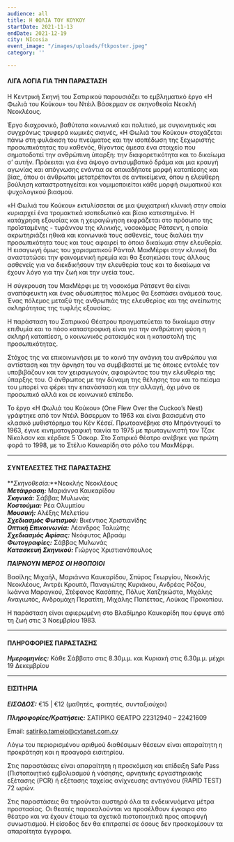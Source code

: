 ```yaml
---
audience: all
title: Η ΦΩΛΙΑ ΤΟΥ ΚΟΥΚΟΥ
startDate: 2021-11-13
endDate: 2021-12-19
city: NIcosia
event_image: "/images/uploads/ftkposter.jpeg"
category: ''

---
```

#### ΛΙΓΑ ΛΟΓΙΑ ΓΙΑ ΤΗΝ ΠΑΡΑΣΤΑΣΗ

Η Κεντρική Σκηνή του Σατιρικού παρουσιάζει το εμβληματικό έργο «Η Φωλιά του Κούκου» του Ντέιλ Βάσερμαν σε σκηνοθεσία Νεοκλή Νεοκλέους.

Έργο διαχρονικό, βαθύτατα κοινωνικό και πολιτικό, με συγκινητικές και συγχρόνως τρυφερά κωμικές σκηνές, «Η Φωλιά του Κούκου» στοχάζεται πάνω στη φυλάκιση του πνεύματος και την ισοπέδωση της ξεχωριστής προσωπικότητας του καθενός, θίγοντας άμεσα ένα στοιχείο που σηματοδοτεί την ανθρώπινη ύπαρξη: την διαφορετικότητα και το δικαίωμα σ’ αυτήν. Πρόκειται για ένα άψογο αντισυμβατικό δράμα και μια κραυγή αγωνίας και απόγνωσης ενάντια σε οποιαδήποτε μορφή καταπίεσης και βίας, όπου οι άνθρωποι μετατρέπονται σε αντικείμενα, όπου η ελεύθερη βούληση καταστρατηγείται και νομιμοποιείται κάθε μορφή σωματικού και ψυχολογικού βιασμού.

«Η Φωλιά του Κούκου» εκτυλίσσεται σε μια ψυχιατρική κλινική στην οποία κυριαρχεί ένα τρομακτικά ισοπεδωτικό και βίαιο κατεστημένο. Η κατάχρηση εξουσίας και η χειραγώγηση εκφράζεται στο πρόσωπο της προϊσταμένης - τυράννου της κλινικής, νοσοκόμας Ράτσεντ, η οποία ακρωτηριάζει ηθικά και κοινωνικά τους ασθενείς, τους διαλύει την προσωπικότητα τους και τους αφαιρεί το όποιο δικαίωμα στην ελευθερία. Η εισαγωγή όμως του χαρισματικού Ράνταλ ΜακΜέρφι στην κλινική θα αναστατώσει την φαινομενική ηρεμία και θα ξεσηκώσει τους άλλους ασθενείς για να διεκδικήσουν την ελευθερία τους και το δικαίωμα να έχουν λόγο για την ζωή και την υγεία τους.

Η σύγκρουση του ΜακΜέρφι με τη νοσοκόμα Ράτσεντ θα είναι αναπόφευκτη και ένας αδυσώπητος πόλεμος θα ξεσπάσει ανάμεσά τους. Ένας πόλεμος μεταξύ της ανθρωπιάς της ελευθερίας και της ανείπωτης σκληρότητας της τυφλής εξουσίας.

Η παράσταση του Σατιρικού Θέατρου πραγματεύεται το δικαίωμα στην επιθυμία και το πόσο καταστροφική είναι για την ανθρώπινη φύση η σκληρή καταπίεση, ο κοινωνικός ρατσισμός και η καταστολή της προσωπικότητας.

Στόχος της να επικοινωνήσει με το κοινό την ανάγκη του ανθρώπου για αντίσταση και την άρνηση του να συμβιβαστεί με τις όποιες εντολές τον υποβιβάζουν και τον χειραγωγούν, αφαιρώντας του την ελευθερία της ύπαρξης του. Ο άνθρωπος με την δύναμη της θέλησης του και το πείσμα του μπορεί να φέρει την επανάσταση και την αλλαγή, όχι μόνο σε προσωπικό αλλά και σε κοινωνικό επίπεδο.

Το έργο «Η Φωλιά του Κούκου» (One Flew Over the Cuckoo’s Nest) γράφτηκε από τον Ντέιλ Βάσερμαν το 1963 και είναι βασισμένη στο κλασικό μυθιστόρημα του Κέν Κέσεϊ. Πρωτοανέβηκε στο Μπρόντγουεϊ το 1963, έγινε κινηματογραφική ταινία το 1975 με πρωταγωνιστή τον Τζακ Νίκολσον και κέρδισε 5 Όσκαρ. Στο Σατιρικό θέατρο ανέβηκε για πρώτη φορά το 1998, με το Στέλιο Καυκαρίδη στο ρόλο του ΜακΜέρφι.

***

#### ΣΥΝΤΕΛΕΣΤΕΣ ΤΗΣ ΠΑΡΑΣΤΑΣΗΣ

**_Σκηνοθεσία:_**Νεοκλής Νεοκλέους  
**_Μετάφραση:_** Μαριάννα Καυκαρίδου  
**_Σκηνικά:_** Σάββας Μυλωνάς  
**_Κοστούμια:_** Ρέα Ολυμπίου  
**_Μουσική:_** Αλέξης Μελετίου  
**_Σχεδιασμός Φωτισμού:_** Βικέντιος Χριστιανίδης  
**_Οπτική Επικοινωνία:_** Λέανδρος Ταλιώτης  
**_Σχεδιασμός Αφίσας:_** Νεόφυτος Αβραάμ  
**_Φωτογραφίες:_** Σάββας Μυλωνάς  
**_Κατασκευή Σκηνικού:_** Γιώργος Χριστιανόπουλος

**_ΠΑΙΡΝΟΥΝ ΜΕΡΟΣ ΟΙ ΗΘΟΠΟΙΟΙ_**

Βασίλης Μιχαήλ, Μαριάννα Καυκαρίδου, Σπύρος Γεωργίου, Νεοκλής Νεοκλέους, Αντρέι Κρουπά, Παναγιώτης Κυριάκου, Ανδρέας Ρόζου, Ιωάννα Μαραγκού, Στέφανος Κασάπης, Πόλυς Χατζηκώστα, Μιχάλης Αναγιωτός, Ανδρομάχη Περατίτη, Μιχάλης Παπέττας, Λούκας Προκοπίου.

Η παράσταση είναι αφιερωμένη στο Βλαδίμηρο Καυκαρίδη που έφυγε από τη ζωή στις 3 Νοεμβρίου 1983.

***

#### ΠΛΗΡΟΦΟΡΙΕΣ ΠΑΡΑΣΤΑΣΗΣ

**_Ημερομηνίες:_** Κάθε Σάββατο στις 8.30μ.μ. και Κυριακή στις 6.30μ.μ. μέχρι 19 Δεκεμβρίου

***

#### ΕΙΣΙΤΗΡΙΑ

**_ΕΙΣΟΔΟΣ:_** €15 | €12 (μαθητές, φοιτητές, συνταξιούχοι)

**_Πληροφορίες/Κρατήσεις:_** ΣΑΤΙΡΙΚΟ ΘΕΑΤΡΟ 22312940 – 22421609

Email: satiriko.tameio@cytanet.com.cy

Λόγω του περιορισμένου αριθμού διαθέσιμων θέσεων είναι απαραίτητη η προκράτηση και η προαγορά εισιτηρίου.

Στις παραστάσεις είναι απαραίτητη η προσκόμιση και επίδειξη Safe Pass (Πιστοποιητικό εμβολιασμού ή νόσησης, αρνητικής εργαστηριακής εξέτασης (PCR) ή εξέτασης ταχείας ανίχνευσης αντιγόνου (RAPID TEST) 72 ωρών.

Στις παραστάσεις θα τηρούνται αυστηρά όλα τα ενδεικνυόμενα μέτρα προστασίας. Οι θεατές παρακαλούνται να προσέλθουν έγκαιρα στο θέατρο και να έχουν έτοιμα τα σχετικά πιστοποιητικά προς αποφυγή συνωστισμού. Η είσοδος δεν θα επιτραπεί σε όσους δεν προσκομίσουν τα απαραίτητα έγγραφα.